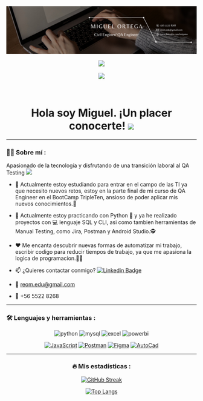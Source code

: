 <div id="header" align="center">
  <img decoding="async" src="https://github.com/rorma95/rorma95/blob/main/Banner%20Github.png" width="800"/>
</div>

<div id="badges" align="center">

[![](https://img.shields.io/badge/LinkedIn-0077B5?style=for-the-badge&logo=linkedin&logoColor=white)](https://www.linkedin.com/in/qamo/)

![](https://komarev.com/ghpvc/?username=rorma95&color=blueviolet&style=flat-square)
  
 <div id="badges" align="center">
  <img src="https://visitor-badge-reloaded.herokuapp.com/badge?page_id=noelianav91.noelianav91&color=00cf00" alt=""/>
   
   <h1>
  Hola soy Miguel. ¡Un placer conocerte! 
  <img src="https://media.giphy.com/media/hvRJCLFzcasrR4ia7z/giphy.gif" width="30px"/>
</h1>

---
 <div id="header" align="left">

### :man_technologist: Sobre mí :


Apasionado de la tecnología y disfrutando de una transición laboral al QA Testing <img src="https://media.giphy.com/media/WUlplcMpOCEmTGBtBW/giphy.gif" width="30"> 
   
* 🔭 Actualmente estoy estudiando para entrar en el campo de las TI ya que necesito nuevos retos, estoy en la parte final de mi curso de QA Engineer en el BootCamp TripleTen, ansioso de poder aplicar mis nuevos conocimientos.:muscle:  

* 🌱 Actualmente estoy practicando con Python :blue_book: y ya he realizado proyectos con :computer: lenguaje SQL y CLI, asi como tambien herramientas de Manual Testing, como Jira, Postman y Android Studio.:detective:

* ❤️ Me encanta descubrir nuevas formas de automatizar mi trabajo, escribir codigo para reducir tiempos de trabajo, ya que me apasiona la logica de programacion.:technologist:

* 📫 ¿Quieres contactar conmigo? [![Linkedin Badge](https://img.shields.io/badge/-Miguel-blue?style=flat&logo=Linkedin&logoColor=white)](https://www.linkedin.com/in/qamo/)

* :e-mail: reom.edu@gmail.com

* :iphone: +56 5522 8268
   


---
   
 ### :hammer_and_wrench: Lenguajes y herramientas :
<div id="header" align="center">
    <img src="https://img.shields.io/badge/Python-3776AB?style=for-the-badge&logo=python&logoColor=white" alt="python"/>
  </a>
    <img src="https://img.shields.io/badge/SQL-6DB33F?style=for-the-badge&logo=mysql&logoColor=white" alt="mysql"/>
  </a>
 <img src="https://img.shields.io/badge/Microsoft_Excel-217346?style=for-the-badge&logo=microsoft-excel&logoColor=white" alt="excel"/>
  </a>
 <img src="https://img.shields.io/badge/Postman-FFBE00?style=for-the-badge&logo=Power-BI&logoColor=white" alt="powerbi"/>
<div id="header" align="center">
  
[![JavaScript](https://img.shields.io/badge/JavaScript-323330?style=for-the-badge&logo=javascript&logoColor=F7DF1E)]()
[![Postman](https://img.shields.io/badge/Postman-FF6C37?style=for-the-badge&logo=Postman&logoColor=white)]()
[![Figma](https://img.shields.io/badge/Figma-F24E1E?style=for-the-badge&logo=figma&logoColor=white)]()
[![AutoCad](https://img.shields.io/badge/AutoCad-8A2BE2?style=for-the-badge&logo=AutoCad&logoColor=red&color=black)]()


  ---
  
</div>
  
 ### :fire: Mis estadísticas :

[![GitHub Streak](http://github-readme-streak-stats.herokuapp.com?user=rorma95&theme=dark&background=000000)](https://git.io/streak-stats)

[![Top Langs](https://github-readme-stats.vercel.app/api/top-langs/?username=rorma95&layout=compact&theme=vision-friendly-dark)](https://github.com/anuraghazra/github-readme-stats)




 

